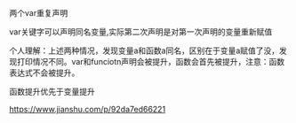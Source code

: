 两个var重复声明

var关键字可以声明同名变量,实际第二次声明是对第一次声明的变量重新赋值

个人理解：上述两种情况，发现变量a和函数a同名，区别在于变量a赋值了没，发现打印情况不同。var和funciotn声明会被提升，函数会首先被提升，注意：函数表达式不会被提升。


函数提升优先于变量提升

https://www.jianshu.com/p/92da7ed66221

